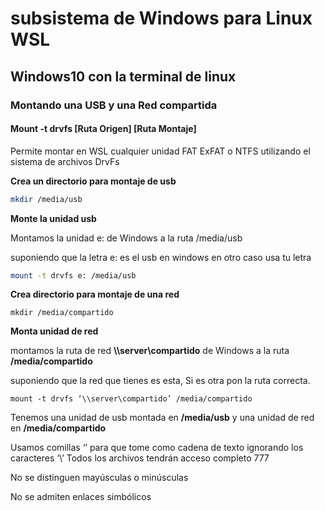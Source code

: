# subsistema de Windows para Linux WSL
## Windows10 con la terminal de linux

### Montando una USB y una Red compartida

#### Mount -t drvfs [Ruta Origen] [Ruta Montaje]
Permite montar en WSL cualquier unidad FAT ExFAT o NTFS
utilizando el sistema de archivos DrvFs

**Crea un directorio para montaje de usb**
``` sh
mkdir /media/usb
```

**Monte la unidad usb**

Montamos la unidad e: de Windows a la ruta /media/usb

suponiendo que la letra e: es el usb en windows en otro caso usa tu letra
``` sh
mount -t drvfs e: /media/usb
```

**Crea directorio para montaje de una red**
```
mkdir /media/compartido
```

**Monta unidad de red**

montamos la ruta de red **\\\server\compartido** de Windows a la ruta **/media/compartido**

suponiendo que la red que tienes es esta, Si es otra pon la ruta correcta.
```
mount -t drvfs ‘\\server\compartido’ /media/compartido
```

Tenemos una unidad de usb montada en **/media/usb** y una unidad de red en **/media/compartido**

Usamos comillas ‘’ para que tome como cadena de texto ignorando los caracteres ‘\’
Todos los archivos tendrán acceso completo 777

No se distinguen mayúsculas o minúsculas

No se admiten enlaces simbólicos
